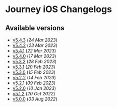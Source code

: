 # Journey iOS Changelogs

## Available versions

* [v5.4.3](releases/5.4.3/index.md) (_24 Mar 2023_)
* [v5.4.2](releases/5.4.2/index.md) (_23 Mar 2023_)
* [v5.4.1](releases/5.4.1/index.md) (_22 Mar 2023_)
* [v5.4.0](releases/5.4.0/index.md) (_17 Mar 2023_)
* [v5.3.2](releases/5.3.2/index.md) (_28 Feb 2023_)
* [v5.3.1](releases/5.3.1/index.md) (_20 Feb 2023_)
* [v5.3.0](releases/5.3.0/index.md) (_15 Feb 2023_)
* [v5.2.2](releases/5.2.2/index.md) (_14 Feb 2023_)
* [v5.2.1](releases/5.2.1/index.md) (_09 Feb 2023_)
* [v5.2.0](releases/5.2.0/index.md) (_10 Jan 2023_)
* [v5.1.2](releases/5.1.2/index.md) (_20 Oct 2022_)
* [v5.0.0](releases/5.0.0/index.md) (_03 Aug 2022_)
